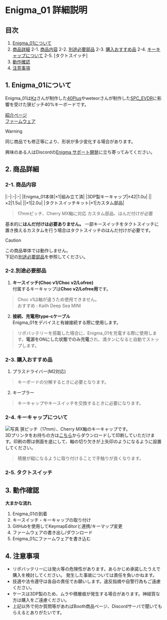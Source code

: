 # Enigma_01 詳細説明

## 目次
1. [Enigma_01について](#1-Enigma_01について)
2. [商品詳細](#2-商品詳細)
  2-1. [商品内容](#2-1-商品内容)
  2-2. [別途必要部品](#2-2別途必要部品)
  2-3. [購入おすすめ品](#2-3-購入おすすめ品)
  2-4. [キーキャップについて](#2-4-キーキャップについて)
  2-5. [タクトスイッチ]
4. [動作確認](#3-動作確認)
5. [注意事項](#4-注意事項)

## 1. Enigma_01について
Enigma_01は[Kz](https://x.com/kazu_dob)さんが制作した[40Plus](https://note.com/kazu_dob/n/n5ea06c3c5d62)やweteorさんが制作した[SPC_EVDR](https://github.com/weteor/SPC_EVDR)に影響を受けた狭ピッチ40%キーボードです。  

[紹介ページ](https://note.com/gunma_key/n/n348df0d37cfe)  
[ファームウェア](https://github.com/nazuna293/zmk-config-Enigma_01)

> [!WARNING]
> 同じ商品でも修正等により、形状が多少変化する場合があります。

興味のある人はDiscordの[Enigma サポート開発](https://discord.gg/sYsCttWgKr)に立ち寄ってみてください。

## 2. 商品詳細

### 2-1. 商品内容

|:-|:-|:-|
|Enigma_01本体|×1|組み立て済|
|3DP製キーキャップ|×42|1.0u|
||×2|1.5u|
||×1|2.0u|
|タクトスイッチキット|×1|カスタム部品|
  > 17mmピッチ、Cherry MX軸に対応
  > カスタム部品、はんだ付けが必要

基本的に**はんだ付けは必要ありません。** 一部キースイッチをタクトスイッチに置き換えるカスタムを行う場合はタクトスイッチのはんだ付けが必要です。

> [!CAUTION]
> この商品単体では動作しません。  
> 下記の[別途必要部品](#2-2別途必要部品)を参照してください。  

### 2-2.別途必要部品

1. **キースイッチ(Choc v1/Choc v2/Lofree)**  
付属するキーキャップは**Choc v2/Lofree用**です。
> Choc v1は軸が違うため使用できません。  
> おすすめ : Kailh Deep Sea MINI
2. **接続、充電用type-cケーブル**  
Enigma_01をデバイスと有線接続する際に使用します。  
> リポバッテリーを搭載した場合に、Enigma_01を充電する際に使用します。**電源をONにした状態でのみ充電**され、満タンになると自動でストップします。  

### 2-3. 購入おすすめ品

1. プラスドライバー(M2対応)
> キーボードの分解するときに必要となります。  
2. キープラー
> キーキャップやキースイッチを交換するときに必要になります。  

### 2-4. キーキャップについて

![写真]()
狭ピッチ（17mm）、Cherry MX軸のキーキャップです。  
3Dプリンタをお持ちの方は[こちら]()からダウンロードして印刷していただけます。印刷の際は側面を底にして、軸の切り欠きが上矢印のようになるように設置してください。  
> 積層が縦になるように取り付けることで手触りが良くなります。  

### 2-5. タクトスイッチ

## 3. 動作確認

**大まかな流れ**
1. Enigma_01の到着
2. キースイッチ・キーキャップの取り付け
3. GitHubを使用してKeymapEditorと連携/キーマップ変更
4. ファームウェアの書き出し/ダウンロード
5. Enigma_01にファームウェアを書き込む

## 4. 注意事項

* リポバッテリーには発火等の危険性があります。あらかじめ承諾したうえで購入を検討してください。  発生した事故については責任を負いかねます。
* 技適や法令遵守は各自の責任でお願いします。違反指摘や自警行為もご遠慮ください。
* ケースは3DP製のため、ムラや積層痕が発生する場合があります。神経質な方は購入をご遠慮ください。
* 上記以外で何か質問等があればBooth商品ページ、Discordサーバで聞いてもらえるとありがたいです。
